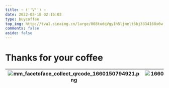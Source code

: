 ```yaml
---
title: ~ (''V'') ~
date: 2022-08-18 02:16:03
type: buycoffee
top_img: http://tva1.sinaimg.cn/large/008tudqVgy1h5ljmelt6bj3334168x6w.jpg
comments: false
aside: false
---
```

# Thanks for your coffee

| ![mm_facetoface_collect_qrcode_1660150794921.png](http://tva1.sinaimg.cn/thumbnail/008tudqVgy1h526hfxoixj30m10nun2t.jpg) | ![1660150865002.jpg](http://tva1.sinaimg.cn/thumbnail/008tudqVgy1h5264u4r2aj30ni0pe40z.jpg) |
| ---------------------------------------------------------------------------------------------------------------------- | ----------------------------------------------------------------------------------------- |
